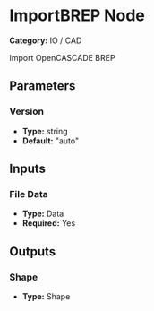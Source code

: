 
# ImportBREP Node

**Category:** IO / CAD

Import OpenCASCADE BREP

## Parameters


### Version
- **Type:** string
- **Default:** "auto"





## Inputs


### File Data
- **Type:** Data
- **Required:** Yes



## Outputs


### Shape
- **Type:** Shape




